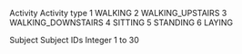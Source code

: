 

Activity
  Activity type
    1 WALKING
    2 WALKING_UPSTAIRS
    3 WALKING_DOWNSTAIRS
    4 SITTING
    5 STANDING
    6 LAYING

Subject
  Subject IDs
    Integer 1 to 30

